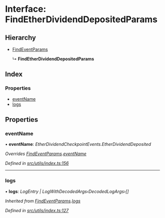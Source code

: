 # Interface: FindEtherDividendDepositedParams

## Hierarchy

- [FindEventParams](_utils_index_.findeventparams.md)

  ↳ **FindEtherDividendDepositedParams**

## Index

### Properties

- [eventName](_utils_index_.findetherdividenddepositedparams.md#eventname)
- [logs](_utils_index_.findetherdividenddepositedparams.md#logs)

## Properties

### eventName

• **eventName**: _EtherDividendCheckpointEvents.EtherDividendDeposited_

_Overrides [FindEventParams](_utils_index_.findeventparams.md).[eventName](_utils_index_.findeventparams.md#eventname)_

_Defined in [src/utils/index.ts:156](https://github.com/PolymathNetwork/polymath-sdk/blob/660aba8/src/utils/index.ts#L156)_

---

### logs

• **logs**: _LogEntry | LogWithDecodedArgs‹DecodedLogArgs›[]_

_Inherited from [FindEventParams](_utils_index_.findeventparams.md).[logs](_utils_index_.findeventparams.md#logs)_

_Defined in [src/utils/index.ts:127](https://github.com/PolymathNetwork/polymath-sdk/blob/660aba8/src/utils/index.ts#L127)_
